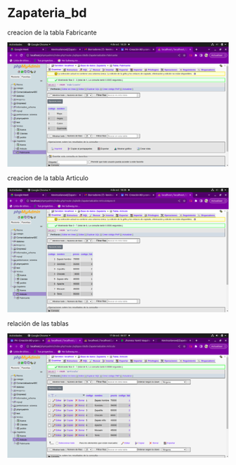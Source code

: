 # Zapateria_bd


creacion de la tabla Fabricante



![Fabricante](1.png "Fabricante")



creacion de la tabla Articulo


![articulo](2.png "articulo")


relación de las tablas 

![relacion](3.png "relacion")

